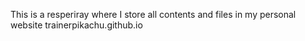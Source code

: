 This is a resperiray where I store all contents and files in my personal website trainerpikachu.github.io
